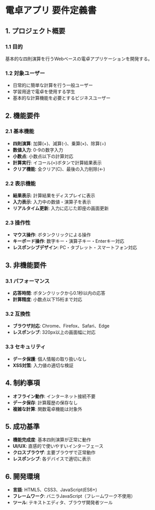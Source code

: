 # 電卓アプリ 要件定義書

## 1. プロジェクト概要
### 1.1 目的
基本的な四則演算を行うWebベースの電卓アプリケーションを開発する。

### 1.2 対象ユーザー
- 日常的に簡単な計算を行う一般ユーザー
- 学習用途で電卓を使用する学生
- 基本的な計算機能を必要とするビジネスユーザー

## 2. 機能要件
### 2.1 基本機能
- **四則演算**: 加算(+)、減算(-)、乗算(×)、除算(÷)
- **数値入力**: 0-9の数字入力
- **小数点**: 小数点以下の計算対応
- **計算実行**: イコール(=)ボタンで計算結果表示
- **クリア機能**: 全クリア(C)、最後の入力削除(←)

### 2.2 表示機能
- **結果表示**: 計算結果をディスプレイに表示
- **入力表示**: 入力中の数値・演算子を表示
- **リアルタイム更新**: 入力に応じた即座の画面更新

### 2.3 操作性
- **マウス操作**: ボタンクリックによる操作
- **キーボード操作**: 数字キー・演算子キー・Enterキー対応
- **レスポンシブデザイン**: PC・タブレット・スマートフォン対応

## 3. 非機能要件
### 3.1 パフォーマンス
- **応答時間**: ボタンクリックから0.1秒以内の応答
- **計算精度**: 小数点以下15桁まで対応

### 3.2 互換性
- **ブラウザ対応**: Chrome、Firefox、Safari、Edge
- **レスポンシブ**: 320px以上の画面幅に対応

### 3.3 セキュリティ
- **データ保護**: 個人情報の取り扱いなし
- **XSS対策**: 入力値の適切な検証

## 4. 制約事項
- **オフライン動作**: インターネット接続不要
- **データ保存**: 計算履歴の保存なし
- **複雑な計算**: 関数電卓機能は対象外

## 5. 成功基準
- **機能完成度**: 基本四則演算が正常に動作
- **UI/UX**: 直感的で使いやすいインターフェース
- **クロスブラウザ**: 主要ブラウザで正常動作
- **レスポンシブ**: 各デバイスで適切に表示

## 6. 開発環境
- **言語**: HTML5、CSS3、JavaScript(ES6+)
- **フレームワーク**: バニラJavaScript（フレームワーク不使用）
- **ツール**: テキストエディタ、ブラウザ開発者ツール